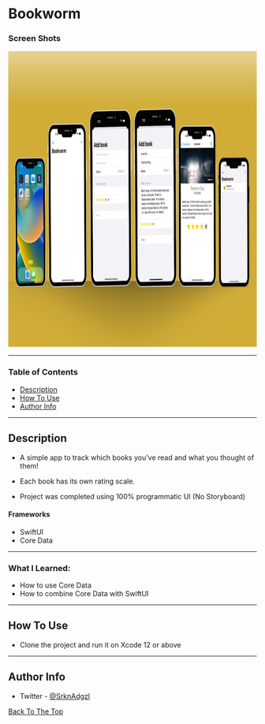 # Bookworm

### Screen Shots
<img src="https://github.com/SrknAdgzl/Bookworm/blob/main/SS/Mockup.png" width="1300" height="600">

---

### Table of Contents

- [Description](#description)
- [How To Use](#how-to-use)
- [Author Info](#author-info)

---

## Description

- A simple app to track which books you’ve read and what you thought of them!

- Each book has its own rating scale.

- Project was completed using 100% programmatic UI (No Storyboard)


#### Frameworks

- SwiftUI
- Core Data

---
### What I Learned:
- How to use Core Data
- How to combine Core Data with SwiftUI
---

## How To Use

- Clone the project and run it on Xcode 12 or above
---

## Author Info

- Twitter - [@SrknAdgzl](https://twitter.com/SrknAdgzl)

[Back To The Top](#Bookworm)
